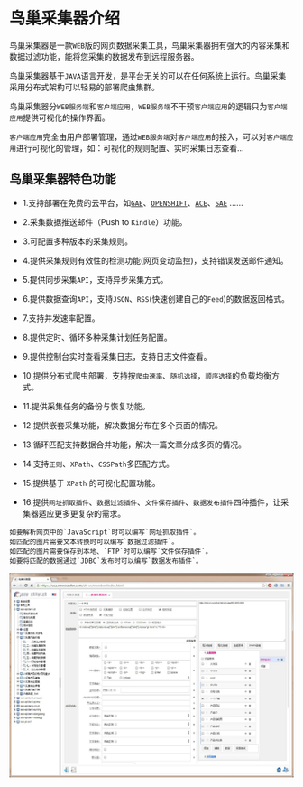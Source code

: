 鸟巢采集器介绍
=========================

鸟巢采集器是一款`WEB`版的网页数据采集工具，鸟巢采集器拥有强大的内容采集和数据过滤功能，能将您采集的数据发布到远程服务器。

鸟巢采集器基于`JAVA`语言开发，是平台无关的可以在任何系统上运行。鸟巢采集采用分布式架构可以轻易的部署爬虫集群。

鸟巢采集器分`WEB服务端`和`客户端应用`，`WEB服务端`不干预`客户端应用`的逻辑只为`客户端应用`提供可视化的操作界面。

`客户端应用`完全由用户部署管理，通过`WEB服务端`对`客户端应用`的接入，可以对`客户端应用`进行可视化的管理，如：可视化的规则配置、实时采集日志查看...


鸟巢采集器特色功能
-------------------

* 1.支持部署在免费的云平台，如[`GAE`](https://appengine.google.com)、[`OPENSHIFT`](https://www.openshift.com/)、[`ACE`](http://ace.console.aliyun.com/)、[`SAE`](http://sae.sina.com.cn/) ......

* 2.采集数据推送邮件（Push to `Kindle`）功能。

* 3.可配置多种版本的采集规则。

* 4.提供采集规则有效性的检测功能(网页变动监控)，支持错误发送邮件通知。

* 5.提供同步采集`API`，支持异步采集方式。

* 6.提供数据查询`API`，支持`JSON`、`RSS`(快速创建自己的`Feed`)的数据返回格式。

* 7.支持并发速率配置。

* 8.提供定时、循环多种采集计划任务配置。

* 9.提供控制台实时查看采集日志，支持日志文件查看。

* 10.提供分布式爬虫部署，支持按`爬虫速率`、`随机选择`，`顺序选择`的负载均衡方式。

* 11.提供采集任务的备份与恢复功能。

* 12.提供嵌套采集功能，解决数据分布在多个页面的情况。

* 13.循环匹配支持数据合并功能，解决一篇文章分成多页的情况。

* 14.支持`正则`、`XPath`、`CSSPath`多匹配方式。

* 15.提供基于 `XPath` 的可视化配置功能。

* 16.提供`网址抓取插件`、`数据过滤插件`、`文件保存插件`、`数据发布插件`四种插件，让采集器适应更多更复杂的需求。

```
如要解析网页中的`JavaScript`时可以编写`网址抓取插件`。
如匹配的图片需要文本转换时可以编写`数据过滤插件`。
如匹配的图片需要保存到本地、`FTP`时可以编写`文件保存插件`。
如要将匹配的数据通过`JDBC`发布时可以编写`数据发布插件`。
```

![nc.jpg](static/img/index/nc.jpg)